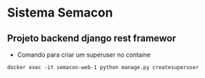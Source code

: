 # Sistema Semacon 
## Projeto backend django rest framewor

* Comando para criar um superuser no containe
```
docker exec -it semacon-web-1 python manage.py createsuperuser
```
